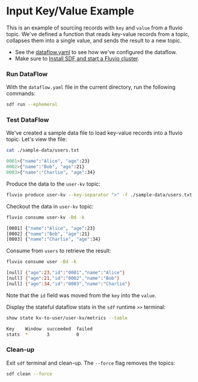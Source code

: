 # Input Key/Value Example

This is an example of sourcing records with `key` and `value` from a fluvio topic. We've defined a function that reads key-value records from a topic, collapses them into a single value, and sends the result to a new topic.

* See the [dataflow.yaml](./dataflow.yaml) to see how we've configured the dataflow.
* Make sure to [Install SDF and start a Fluvio cluster].

### Run DataFlow

With the `dataflow.yaml` file in the current directory, run the following commands:

```bash
sdf run --ephemeral
```

### Test DataFlow

We've created a sample data file to load key-value records into a fluvio topic. Let's view the file:

```bash
cat ./sample-data/users.txt
```

```bash
0001>{"name":"Alice", "age":23}
0002>{"name":"Bob", "age":21}
0003>{"name":"Charlie", "age":34}
```

Produce the data to the `user-kv` topic:

```bash
fluvio produce user-kv --key-separator ">" -f ./sample-data/users.txt
```

Checkout the data in `user-kv` topic:

```bash
fluvio consume user-kv -Bd -k
```

```bash
[0001] {"name":"Alice", "age":23}
[0002] {"name":"Bob", "age":21}
[0003] {"name":"Charlie", "age":34}
```

Consume from `users` to retrieve the result:

```bash
fluvio consume user -Bd -k
```

```bash
[null] {"age":23,"id":"0001","name":"Alice"}
[null] {"age":21,"id":"0002","name":"Bob"}
[null] {"age":34,"id":"0003","name":"Charlie"}
```

Note that the `id` field was moved from the `key` into the `value`.


Display the stateful dataflow stats in the `sdf` runtime `>>` terminal:

```bash
show state kv-to-user/user-kv/metrics --table
```

```bash
Key    Window  succeeded  failed
stats  *       3          0
```

### Clean-up

Exit `sdf` terminal and clean-up. The `--force` flag removes the topics:

```bash
sdf clean --force
```

[Install SDF and start a Fluvio cluster]: /README.MD#prerequisites